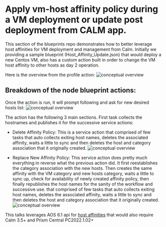 # Apply vm-host affinity policy during a VM deployment or update post deployment from CALM app.

This section of the blueprints repo demonstrates how to better leverage host affinities for VM deployment and management from Calm. Initially we providing a sample blueprint (Host_Affinity_Update.json) that would deploy a new Centos 
VM, also has a custom action built in order to change the VM host affinity to other hosts as day 2 operation.

Here is the overview from the profile action:
![conceptual overview](/calm-blueprints/blob/change-vm-host-affinity-action.png?raw=true)

## Breakdown of the node blueprint actions:
 
 Once the action is run, it will prompt following and ask for new desired hosts list:
 ![conceptual overview](/calm-blueprints/blob/change-ation-prompt.png?raw=true)

 The action has the following 3 main sections. First task collects the hostnames and publishes it for the successive service actions:

  - Delete Affinity Policy: This is a service action that comprised of few tasks that auto collects exiting host names, deletes the associated affinity, waits a little to sync and then deletes the host and category association that it originally created.
![conceptual overview](/calm-blueprints/blob/delete-existing-affinity?raw=true)

  - Replace New Affinity Policy: This service action does pretty much everything in reverse what the previous action did. It first reestablishes the category association with the new hosts. Then creates the same affinity with the VM category and new hosts category, waits a little to sync up, check for availability of newly created affinity policy, then finally republishes the host names for the sanity of the workflow and successive use. that comprised of few tasks that auto collects exiting host names, deletes the associated affinity, waits a little to sync and then deletes the host and category association that it originally created.
![conceptual overview](/calm-blueprints/blob/set-new-affinity?raw=true)

 This talks leverages AOS 6.1 api for [host affinities](https://portal.nutanix.com/page/documents/details?targetId=AHV-Admin-Guide-v6_1:ahv-affinity-policies.html) that would also require Calm 3.5+ and Prism Central PC2022.1.02+
